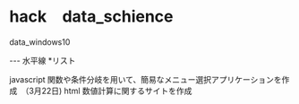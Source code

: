 # hack　data_schience
data_windows10


--- 水平線
*リスト

javascript 関数や条件分岐を用いて、簡易なメニュー選択アプリケーションを作成　（3月22日)
html 数値計算に関するサイトを作成
